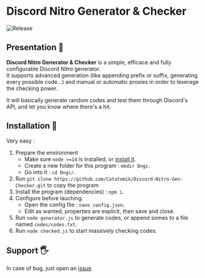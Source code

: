 # Discord Nitro Generator & Checker
![Release](https://img.shields.io/github/v/release/Catatomik/Discord-Nitro-Gen-Checker)

## Presentation 📖
**Discord Nitro Generator & Checker** is a simple, efficace and fully configurable Discord Nitro generator.  
It supports advanced generation (like appending prefix or suffix, generating every possible code...) and manual or automatic proxies in order to leverage the checking power.

It will basically generate random codes and test them through Discord's API, and let you know where there's a hit.

## Installation 💾
Very easy :
1. Prepare the environment
    - Make sure `node >=14` is installed, or [install it](https://www.google.com/search?q=install+node+14).
    - Create a new folder for this program : `mkdir Dngc`.
    - Go into it : `cd Dngc/`.
2. Run `git clone https://github.com/Catatomik/Discord-Nitro-Gen-Checker.git` to copy the program
3. Install the program (dependencies) : `npm i`.
4. Configure before lauching.
    - Open the config file : `nano config.json`.
    - Edit as wanted, properties are explicit, then save and close.
5. Run `node generator.js` to generate codes, or append somes to a file named `codes/codes.txt`.
6. Run `node checked.js` to start massively checking codes.

## Support 🖐
In case of bug, just open an [issue](https://github.com/Catatomik/Discord-Nitro-Gen-Checker/issues/new/choose).